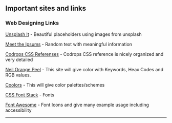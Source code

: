<h2>Important sites and links</h2>

<h3>Web Designing Links</h3>

<a href="https://unsplash.it/" title="Beautiful placeholders using images from unsplash">Unsplash It</a> - Beautiful placeholders using images from unsplash

<a href="http://meettheipsums.com/" title="Random text with meaningful information">Meet the Ipsums</a> - Random text with meaningful information

<a href="https://tympanus.net/codrops/css_reference/" title="Codrops CSS reference is nicely organized and very detailed">Codrops CSS Referenses</a> - Codrops CSS reference is nicely organized and very detailed

<a href="http://colours.neilorangepeel.com/" title="This site will give color with Keywords, Heax Codes and RGB values.">Neil Orange Peel</a> - This site will give color with Keywords, Heax Codes and RGB values.

<a href="https://coolors.co/" title="This will give color palettes/schemes">Coolors</a> - This will give color palettes/schemes

<a href="http://www.cssfontstack.com/" title="WebSiteDescription">CSS Font Stack</a> - Fonts

<a href="http://fontawesome.io/" title="Font Icons and give many example usage including accessibility">Font Awesome</a> - Font Icons and give many example usage including accessibility

<hr/>
